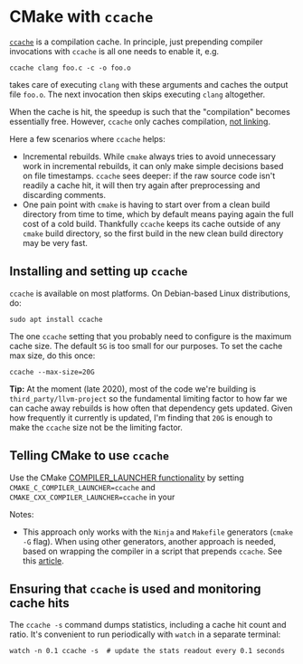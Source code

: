 # CMake with `ccache`

[`ccache`](https://ccache.dev/) is a compilation cache. In principle, just
prepending compiler invocations with `ccache` is all one needs to enable it,
e.g.

```shell
ccache clang foo.c -c -o foo.o
```

takes care of executing `clang` with these arguments and caches the output file
`foo.o`. The next invocation then skips executing `clang` altogether.

When the cache is hit, the speedup is such that the "compilation" becomes
essentially free. However, `ccache` only caches compilation,
[not linking](https://stackoverflow.com/a/29828811).

Here a few scenarios where `ccache` helps:

* Incremental rebuilds. While `cmake` always tries to avoid unnecessary work in
  incremental rebuilds, it can only make simple decisions based on file
  timestamps. `ccache` sees deeper: if the raw source code isn't readily
  a cache hit, it will then try again after preprocessing and discarding
  comments.
* One pain point with `cmake` is having to start over from a clean build
  directory from time to time, which by default means paying again the full cost
  of a cold build. Thankfully `ccache` keeps its cache outside of any `cmake`
  build directory, so the first build in the new clean build directory may be
  very fast.

## Installing and setting up `ccache`

`ccache` is available on most platforms. On Debian-based Linux distributions,
do:

```shell
sudo apt install ccache
```

The one `ccache` setting that you probably need to configure is the maximum
cache size. The default `5G` is too small for our purposes. To set the cache max
size, do this once:

```shell
ccache --max-size=20G
```

**Tip:** At the moment (late 2020), most of the code we're building is
`third_party/llvm-project` so the fundamental limiting factor to how far we can
cache away rebuilds is how often that dependency gets updated. Given how
frequently it currently is updated, I'm finding that `20G` is enough to make the
`ccache` size not be the limiting factor.

## Telling CMake to use `ccache`

Use the CMake
[COMPILER_LAUNCHER functionality](https://cmake.org/cmake/help/latest/variable/CMAKE_LANG_COMPILER_LAUNCHER.html)
by setting `CMAKE_C_COMPILER_LAUNCHER=ccache` and
`CMAKE_CXX_COMPILER_LAUNCHER=ccache` in your

Notes:

* This approach only works with the `Ninja` and `Makefile` generators
  (`cmake -G` flag). When using other generators, another approach is needed,
  based on wrapping the compiler in a script that prepends `ccache`. See this
  [article](https://crascit.com/2016/04/09/using-ccache-with-cmake/).

## Ensuring that `ccache` is used and monitoring cache hits

The `ccache -s` command dumps statistics, including a cache hit count and ratio.
It's convenient to run periodically with `watch` in a separate terminal:

```shell
watch -n 0.1 ccache -s  # update the stats readout every 0.1 seconds
```
